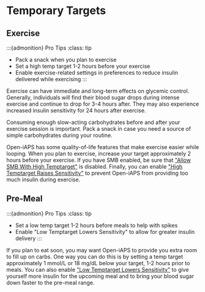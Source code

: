 # Temporary Targets

## Exercise

:::{admonition} Pro Tips
:class: tip
   - Pack a snack when you plan to exercise
   - Set a high temp target 1-2 hours before your exercise
   - Enable exercise-related settings in preferences to reduce insulin delivered while exercising
:::

Exercise can have immediate and long-term effects on glycemic control. Generally, individuals will find their blood sugar drops during intense exercise and continue to drop for 3-4 hours after. They may also experience increased insulin sensitivity for 24 hours after exercise.

Consuming enough slow-acting carbohydrates before and after your exercise session is important. Pack a snack in case you need a source of simple carbohydrates during your routine. 

Open-iAPS has some quality-of-life features that make exercise easier while looping. When you plan to exercise, increase your target approximately 2 hours before your exercise. If you have SMB enabled, be sure that ["Allow SMB With High Temptarget"](../settings/configuration/preferences/smbsettings.md) is disabled. Finally, you can enable ["High Temptarget Raises Sensitivity"](../settings/configuration/preferences/targetsettings.md) to prevent Open-iAPS from providing too much insulin during exercise. 

## Pre-Meal

:::{admonition} Pro Tips
:class: tip
   - Set a low temp target 1-2 hours before meals to help with spikes
   - Enable "Low Temptarget Lowers Sensitivity" to allow for greater insulin delivery
:::

If you plan to eat soon, you may want Open-iAPS to provide you extra room to fill up on carbs. One way you can do this is by setting a temp target approximately 1 mmol/L or 18 mg/dL below your target, 1-2 hours prior to meals. You can also enable ["Low Temptarget Lowers Sensitivity"](../settings/configuration/preferences/targetsettings.md)  to give yourself more insulin for the upcoming meal and to bring your blood sugar down faster to the pre-meal range.
